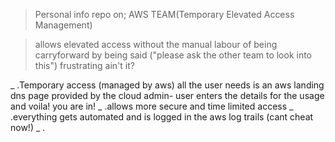 >Personal info repo on;
>AWS TEAM(Temporary Elevated Access Management)

>allows elevated access without the manual labour of being carryforward by being said ("please ask the other team to look into this") frustrating ain't it?

_ .Temporary access (managed by aws) all the user needs is an aws landing dns page provided by the cloud admin- user enters the details for the usage and voila! you are in!
_ .allows more secure and time limited access
_ .everything gets automated and is logged in the aws log trails (cant cheat now!)
_ .

